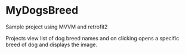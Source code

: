 # MyDogsBreed
Sample project using MVVM and retrofit2

Projects view list of dog breed names and on clicking opens a specific breed of dog and displays the image.
